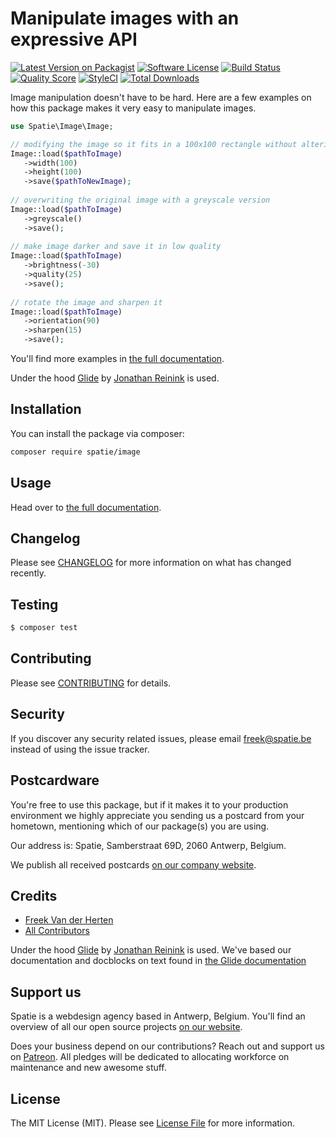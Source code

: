 # Manipulate images with an expressive API

[![Latest Version on Packagist](https://img.shields.io/packagist/v/spatie/image.svg?style=flat-square)](https://packagist.org/packages/spatie/image)
[![Software License](https://img.shields.io/badge/license-MIT-brightgreen.svg?style=flat-square)](LICENSE.md)
[![Build Status](https://img.shields.io/travis/spatie/image/master.svg?style=flat-square)](https://travis-ci.org/spatie/image)
[![Quality Score](https://img.shields.io/scrutinizer/g/spatie/image.svg?style=flat-square)](https://scrutinizer-ci.com/g/spatie/image)
[![StyleCI](https://styleci.io/repos/80513668/shield?branch=master)](https://styleci.io/repos/80513668)
[![Total Downloads](https://img.shields.io/packagist/dt/spatie/image.svg?style=flat-square)](https://packagist.org/packages/spatie/image)

Image manipulation doesn't have to be hard. Here are a few examples on how this package makes it very easy to manipulate images.

```php
use Spatie\Image\Image;

// modifying the image so it fits in a 100x100 rectangle without altering aspect ratio
Image::load($pathToImage)
   ->width(100)
   ->height(100)
   ->save($pathToNewImage);
   
// overwriting the original image with a greyscale version   
Image::load($pathToImage)
   ->greyscale()
   ->save();
   
// make image darker and save it in low quality
Image::load($pathToImage)
   ->brightness(-30)
   ->quality(25)
   ->save();
   
// rotate the image and sharpen it
Image::load($pathToImage)
   ->orientation(90)
   ->sharpen(15)
   ->save();
```

You'll find more examples in [the full documentation](https://docs.spatie.be/image).

Under the hood [Glide](http://glide.thephpleague.com/) by [Jonathan Reinink](https://twitter.com/reinink) is used.

## Installation

You can install the package via composer:

``` bash
composer require spatie/image
```

## Usage

Head over to [the full documentation](https://docs.spatie.be/image).

## Changelog

Please see [CHANGELOG](CHANGELOG.md) for more information on what has changed recently.

## Testing

``` bash
$ composer test
```

## Contributing

Please see [CONTRIBUTING](CONTRIBUTING.md) for details.

## Security

If you discover any security related issues, please email freek@spatie.be instead of using the issue tracker.

## Postcardware

You're free to use this package, but if it makes it to your production environment we highly appreciate you sending us a postcard from your hometown, mentioning which of our package(s) you are using.

Our address is: Spatie, Samberstraat 69D, 2060 Antwerp, Belgium.

We publish all received postcards [on our company website](https://spatie.be/en/opensource/postcards).

## Credits

- [Freek Van der Herten](https://github.com/freekmurze)
- [All Contributors](../../contributors)

Under the hood [Glide](http://glide.thephpleague.com/) by [Jonathan Reinink](https://twitter.com/reinink) is used. We've based our documentation and docblocks on text found in [the Glide documentation](http://glide.thephpleague.com/)

## Support us

Spatie is a webdesign agency based in Antwerp, Belgium. You'll find an overview of all our open source projects [on our website](https://spatie.be/opensource).

Does your business depend on our contributions? Reach out and support us on [Patreon](https://www.patreon.com/spatie). 
All pledges will be dedicated to allocating workforce on maintenance and new awesome stuff.

## License

The MIT License (MIT). Please see [License File](LICENSE.md) for more information.
